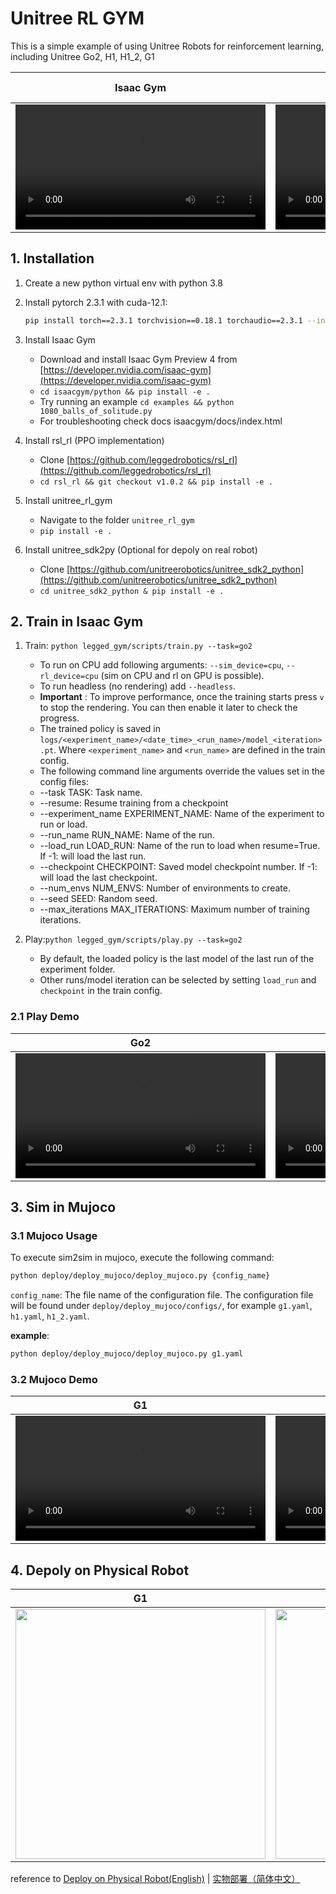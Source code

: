 # Unitree RL GYM

This is a simple example of using Unitree Robots for reinforcement learning, including Unitree Go2, H1, H1_2, G1

| Isaac Gym | Mujoco | Physical Robot |
|--- | --- | --- |
| <video src="https://github.com/user-attachments/assets/7762b4f9-1072-4794-8ef6-7dd253a7ad4c" controls="controls" width="400"></video> | <video src="https://github.com/user-attachments/assets/10a84f8d-c02f-41cb-b2fd-76a97951b2c3" controls="controls" width="400"></video> | ![H1](https://github.com/user-attachments/assets/9b990caa-1a8e-4ef7-9a72-8cca59502ee4) |

## 1. Installation

1. Create a new python virtual env with python 3.8

2. Install pytorch 2.3.1 with cuda-12.1:

   ```bash
   pip install torch==2.3.1 torchvision==0.18.1 torchaudio==2.3.1 --index-url https://download.pytorch.org/whl/cu121
   ```
3. Install Isaac Gym

   - Download and install Isaac Gym Preview 4 from [https://developer.nvidia.com/isaac-gym](https://developer.nvidia.com/isaac-gym)
   - `cd isaacgym/python && pip install -e .`
   - Try running an example `cd examples && python 1080_balls_of_solitude.py`
   - For troubleshooting check docs isaacgym/docs/index.html
4. Install rsl_rl (PPO implementation)

   - Clone [https://github.com/leggedrobotics/rsl_rl](https://github.com/leggedrobotics/rsl_rl)
   - `cd rsl_rl && git checkout v1.0.2 && pip install -e .`

5. Install unitree_rl_gym

   - Navigate to the folder `unitree_rl_gym`
   - `pip install -e .`

6. Install unitree_sdk2py (Optional for depoly on real robot)

   - Clone [https://github.com/unitreerobotics/unitree_sdk2_python](https://github.com/unitreerobotics/unitree_sdk2_python)
   - `cd unitree_sdk2_python & pip install -e .`

## 2. Train in Isaac Gym

1. Train:
   `python legged_gym/scripts/train.py --task=go2`

   * To run on CPU add following arguments: `--sim_device=cpu`, `--rl_device=cpu` (sim on CPU and rl on GPU is possible).
   * To run headless (no rendering) add `--headless`.
   * **Important** : To improve performance, once the training starts press `v` to stop the rendering. You can then enable it later to check the progress.
   * The trained policy is saved in `logs/<experiment_name>/<date_time>_<run_name>/model_<iteration>.pt`. Where `<experiment_name>` and `<run_name>` are defined in the train config.
   * The following command line arguments override the values set in the config files:
   * --task TASK: Task name.
   * --resume: Resume training from a checkpoint
   * --experiment_name EXPERIMENT_NAME: Name of the experiment to run or load.
   * --run_name RUN_NAME: Name of the run.
   * --load_run LOAD_RUN: Name of the run to load when resume=True. If -1: will load the last run.
   * --checkpoint CHECKPOINT: Saved model checkpoint number. If -1: will load the last checkpoint.
   * --num_envs NUM_ENVS: Number of environments to create.
   * --seed SEED: Random seed.
   * --max_iterations MAX_ITERATIONS: Maximum number of training iterations.
2. Play:`python legged_gym/scripts/play.py --task=go2`

   * By default, the loaded policy is the last model of the last run of the experiment folder.
   * Other runs/model iteration can be selected by setting `load_run` and `checkpoint` in the train config.

### 2.1 Play Demo


| Go2 | G1 | H1 | H1_2 |
|--- | --- | --- | --- |
| <video src="https://github.com/user-attachments/assets/98395d82-d3f6-4548-b6ee-8edfce70ac3e" controls="controls" width="400"></video>  |  <video src="https://github.com/user-attachments/assets/6063c03e-1143-4c75-8fda-793c8615cb08" controls="controls" width="400"></video>  |  <video src="https://github.com/user-attachments/assets/7762b4f9-1072-4794-8ef6-7dd253a7ad4c" controls="controls" width="400"></video> | <video src="https://github.com/user-attachments/assets/695323a7-a2d9-445b-bda8-f1b697159c39" controls="controls" width="400"></video> |

## 3. Sim in Mujoco

### 3.1 Mujoco Usage

To execute sim2sim in mujoco, execute the following command:

```bash
python deploy/deploy_mujoco/deploy_mujoco.py {config_name}
```

`config_name`: The file name of the configuration file. The configuration file will be found under `deploy/deploy_mujoco/configs/`, for example `g1.yaml`, `h1.yaml`, `h1_2.yaml`.

**example**:

```bash
python deploy/deploy_mujoco/deploy_mujoco.py g1.yaml
```

### 3.2 Mujoco Demo

| G1 | H1 | H1_2 |
|--- | --- | --- |
| <video src="https://github.com/user-attachments/assets/99b892c3-7886-49f4-a7f1-0420b51443dd" controls="controls" width="400"></video>  |  <video src="https://github.com/user-attachments/assets/10a84f8d-c02f-41cb-b2fd-76a97951b2c3" controls="controls" width="400"></video>  |  <video src="https://github.com/user-attachments/assets/fdd4f53d-3235-4978-a77f-1c71b32fb301" controls="controls" width="400"></video> |

## 4. Depoly on Physical Robot

| G1 | H1 | H1_2 |
|--- | --- | --- |
| [<img src="https://oss-global-cdn.unitree.com/static/c5667475f51844628911cf032509d80a_1920x1080.png" width="400px">](https://oss-global-cdn.unitree.com/static/621806fb837c4f869e5c59efd1d93105.mp4) | [<img src="https://oss-global-cdn.unitree.com/static/42d2332dc3004097896f33d0db027039_1920x1080.png" width="400px">](https://oss-global-cdn.unitree.com/static/9c61509fc4f74d21bb707a5fe3ae11aa.mp4) | [<img src="https://oss-global-cdn.unitree.com/static/c49a03fa297a4d178ec3a5b01b9c0bbf_1920x1080.png" width="400px">](https://oss-global-cdn.unitree.com/static/e60a0fcd829e417f92a88e78463a695d.mp4) |

reference to [Deploy on Physical Robot(English)](deploy/deploy_real/README.md) | [实物部署（简体中文）](deploy/deploy_real/README.zh.md)
